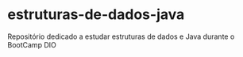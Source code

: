 # estruturas-de-dados-java
Repositório dedicado a estudar estruturas de dados e Java durante o BootCamp DIO
